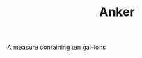 ---
title: Anker
letter: A
permalink: "/definitions/anker.html"
body: A measure containing ten gal-lons
published_at: '2018-07-07'
layout: post
---